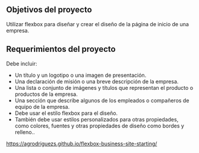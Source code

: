 ## Objetivos del proyecto

Utilizar flexbox para diseñar y crear el diseño de la página de inicio de una empresa.

## Requerimientos del proyecto

Debe incluir:

- Un título y un logotipo o una imagen de presentación.
- Una declaración de misión o una breve descripción de la empresa.
- Una lista o conjunto de imágenes y títulos que representan el producto o productos de la empresa.
- Una sección que describe algunos de los empleados o compañeros de equipo de la empresa.
- Debe usar el estilo flexbox para el diseño.
- También debe usar estilos personalizados para otras propiedades, como colores, fuentes y otras propiedades de diseño como bordes y relleno..

https://agrodriguezs.github.io/flexbox-business-site-starting/
